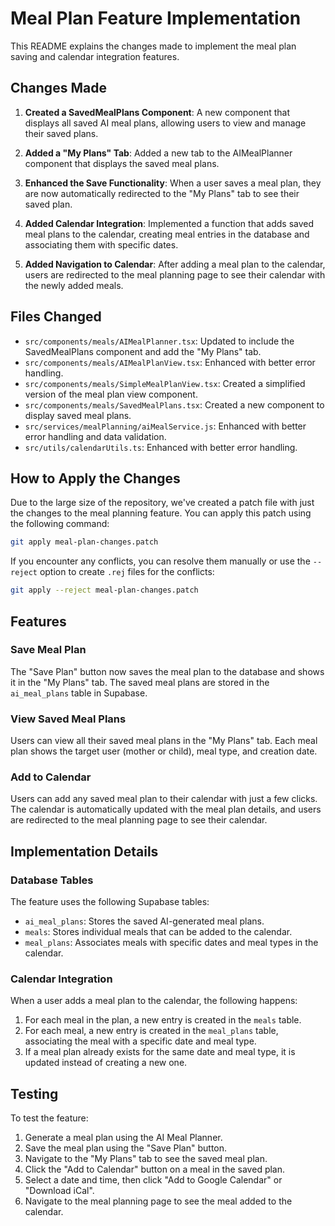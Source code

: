 # Meal Plan Feature Implementation

This README explains the changes made to implement the meal plan saving and calendar integration features.

## Changes Made

1. **Created a SavedMealPlans Component**: A new component that displays all saved AI meal plans, allowing users to view and manage their saved plans.

2. **Added a "My Plans" Tab**: Added a new tab to the AIMealPlanner component that displays the saved meal plans.

3. **Enhanced the Save Functionality**: When a user saves a meal plan, they are now automatically redirected to the "My Plans" tab to see their saved plan.

4. **Added Calendar Integration**: Implemented a function that adds saved meal plans to the calendar, creating meal entries in the database and associating them with specific dates.

5. **Added Navigation to Calendar**: After adding a meal plan to the calendar, users are redirected to the meal planning page to see their calendar with the newly added meals.

## Files Changed

- `src/components/meals/AIMealPlanner.tsx`: Updated to include the SavedMealPlans component and add the "My Plans" tab.
- `src/components/meals/AIMealPlanView.tsx`: Enhanced with better error handling.
- `src/components/meals/SimpleMealPlanView.tsx`: Created a simplified version of the meal plan view component.
- `src/components/meals/SavedMealPlans.tsx`: Created a new component to display saved meal plans.
- `src/services/mealPlanning/aiMealService.js`: Enhanced with better error handling and data validation.
- `src/utils/calendarUtils.ts`: Enhanced with better error handling.

## How to Apply the Changes

Due to the large size of the repository, we've created a patch file with just the changes to the meal planning feature. You can apply this patch using the following command:

```bash
git apply meal-plan-changes.patch
```

If you encounter any conflicts, you can resolve them manually or use the `--reject` option to create `.rej` files for the conflicts:

```bash
git apply --reject meal-plan-changes.patch
```

## Features

### Save Meal Plan

The "Save Plan" button now saves the meal plan to the database and shows it in the "My Plans" tab. The saved meal plans are stored in the `ai_meal_plans` table in Supabase.

### View Saved Meal Plans

Users can view all their saved meal plans in the "My Plans" tab. Each meal plan shows the target user (mother or child), meal type, and creation date.

### Add to Calendar

Users can add any saved meal plan to their calendar with just a few clicks. The calendar is automatically updated with the meal plan details, and users are redirected to the meal planning page to see their calendar.

## Implementation Details

### Database Tables

The feature uses the following Supabase tables:

- `ai_meal_plans`: Stores the saved AI-generated meal plans.
- `meals`: Stores individual meals that can be added to the calendar.
- `meal_plans`: Associates meals with specific dates and meal types in the calendar.

### Calendar Integration

When a user adds a meal plan to the calendar, the following happens:

1. For each meal in the plan, a new entry is created in the `meals` table.
2. For each meal, a new entry is created in the `meal_plans` table, associating the meal with a specific date and meal type.
3. If a meal plan already exists for the same date and meal type, it is updated instead of creating a new one.

## Testing

To test the feature:

1. Generate a meal plan using the AI Meal Planner.
2. Save the meal plan using the "Save Plan" button.
3. Navigate to the "My Plans" tab to see the saved meal plan.
4. Click the "Add to Calendar" button on a meal in the saved plan.
5. Select a date and time, then click "Add to Google Calendar" or "Download iCal".
6. Navigate to the meal planning page to see the meal added to the calendar.
